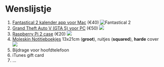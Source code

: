 # Wenslijstje

1. [Fantastical 2 kalender app voor Mac][1] (€40)
	![][image-1]
2. [Grand Theft Auto V (GTA 5) voor PC][2] (€50)
	![][image-2]
3. [Raspberry Pi 2 case][3] (€20)
	![][image-3]
4. [Moleskin Notitieboekjes][4] 13x21cm (**groot**), ruitjes (**squared**), **harde** cover
	![][image-4] 
5. Bijdrage voor hoofdtelefoon
6. iTunes gift card
7. …


<!-- ## Wii U Premium Zwart 32GB — Mario Kart
- [Wii U Mario Kart](https://www.nintendo.be/nl/Wii-U/Het-systeem/Systeembundels/Systeembundels-663024.html)

    ![Wii U](http://techgeek.com.au/wp-content/uploads/2014/04/MARIO-KART-8-PREMIUM-PACK.jpg)

<hr />
 -->

[1]:	https://sites.fastspring.com/flexibits/order/confirm
[2]:	http://www.consoleshop.be/product/475633/grand-theft-auto-v-gta-5-pc.html?ref=14760&utm_source=beslist&utm_medium=pricecomparison&utm_content=18613-2EF66CF5-4969-4F2E-9660-E4EEC154E2BB&label=18613-2EF66CF5-4969-4F2E-9660-E4EEC154E2BB
[3]:	https://www.pi-supply.com/product/short-crust-plus-perfect-base-raspberry-pi-b-plus/?attribute_base-colour=Black
[4]:	https://store.moleskine.com/bel/notebooks/notebooks/hard-cover-coloured-notebook/p2?lang=en-gb&ic=wwsk7w%3D%3D&vid=7

[image-1]:	http://dncnhi2ob6sh.cloudfront.net/img3/fantastical-icon-big.png "Fantastical 2"
[image-2]:	https://upload.wikimedia.org/wikipedia/en/a/a5/Grand_Theft_Auto_V.png
[image-3]:	https://www.pi-supply.com/wp-content/uploads/2014/09/Shortcrust1-1-Copy-300x300.jpg
[image-4]:	https://dvf5h65su8dqt.cloudfront.net/Moleskine/Images/Catalog/9788862930000_01-PRDD.JPG?v=PONaRNyJa5VJIzcYxzxsOg==